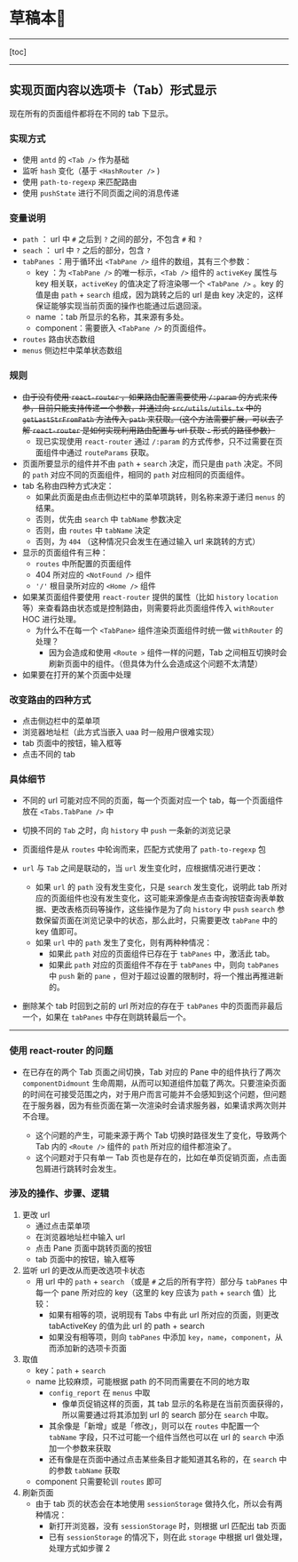 # 草稿本📖

---

[toc]

---

## 实现页面内容以选项卡（Tab）形式显示

现在所有的页面组件都将在不同的 tab 下显示。

### 实现方式

- 使用 `antd` 的 `<Tab />` 作为基础
- 监听 `hash` 变化（基于 `<HashRouter />` )
- 使用 `path-to-regexp` 来匹配路由
- 使用 `pushState` 进行不同页面之间的消息传递 

### 变量说明

- `path` ： url 中 `#` 之后到 `?` 之间的部分，不包含 `#` 和 `?`
- `seach` ： url 中 `?` 之后的部分，包含 `?` 
- `tabPanes` ：用于循环出 `<TabPane />` 组件的数组，其有三个参数：
  - key ：为 `<TabPane />` 的唯一标示，`<Tab />` 组件的 `activeKey` 属性与 key 相关联，`activeKey` 的值决定了将渲染哪一个 `<TabPane />` 。key 的值是由 `path` + `search` 组成，因为跳转之后的 url 是由 key 决定的，这样保证能够实现当前页面的操作也能通过后退回滚。
  - name ：tab 所显示的名称，其来源有多处。
  - component：需要嵌入 `<TabPane />` 的页面组件。
- `routes` 路由状态数组
- `menus` 侧边栏中菜单状态数组

### 规则

- ~~由于没有使用 `react-router` ，如果路由配置需要使用 `/:param` 的方式来传参，目前只能支持传递一个参数，并通过向 `src/utils/utils.tx` 中的 `getLastStrFromPath` 方法传入 `path` 来获取。（这个方法需要扩展，可以去了解 `react-router` 是如何实现利用路由配置与 url 获取 `:` 形式的路径参数）~~
  - 现已实现使用 `react-router` 通过 `/:param` 的方式传参，只不过需要在页面组件中通过 `routeParams` 获取。
- 页面所要显示的组件并不由 `path` + `search` 决定，而只是由 `path` 决定。不同的 `path` 对应不同的页面组件，相同的 `path` 对应相同的页面组件。
- tab 名称由四种方式决定：
  - 如果此页面是由点击侧边栏中的菜单项跳转，则名称来源于递归 `menus` 的结果。
  - 否则，优先由 `search` 中 `tabName` 参数决定
  - 否则，由 `routes` 中 `tabName` 决定
  - 否则，为 `404` （这种情况只会发生在通过输入 url 来跳转的方式）
- 显示的页面组件有三种：
  - `routes` 中所配置的页面组件
  - 404 所对应的 `<NotFound />` 组件
  - `'/'` 根目录所对应的 `<Home />` 组件
- 如果某页面组件要使用 `react-router` 提供的属性（比如 `history` `location` 等）来查看路由状态或是控制路由，则需要将此页面组件传入 `withRouter` HOC 进行处理。
  - 为什么不在每一个 `<TabPane>` 组件渲染页面组件时统一做 `withRouter` 的处理？
    - 因为会造成和使用 `<Route >` 组件一样的问题，Tab 之间相互切换时会刷新页面中的组件。（但具体为什么会造成这个问题不太清楚）
- 如果要在打开的某个页面中处理

### 改变路由的四种方式

- 点击侧边栏中的菜单项
- 浏览器地址栏（此方式当嵌入 uaa 时一般用户很难实现）
- tab 页面中的按钮，输入框等
- 点击不同的 tab

### 具体细节

- 不同的 url 可能对应不同的页面，每一个页面对应一个 tab，每一个页面组件放在 `<Tabs.TabPane />` 中
- 切换不同的 `Tab` 之时，向 `history` 中 `push` 一条新的浏览记录
- 页面组件是从 `routes` 中轮询而来，匹配方式使用了 `path-to-regexp` 包

- `url` 与 `Tab` 之间是联动的，当 `url` 发生变化时，应根据情况进行更改：
  - 如果 `url` 的 `path` 没有发生变化，只是 `search` 发生变化，说明此 tab 所对应的页面组件也没有发生变化，这可能来源像是点击查询按钮查询表单数据、更改表格页码等操作，这些操作是为了向 `history` 中 `push` `search` 参数保留页面在浏览记录中的状态，那么此时，只需要更改 `tabPane` 中的 key 值即可。
  - 如果 `url` 中的 `path` 发生了变化，则有两种种情况：
    - 如果此 `path` 对应的页面组件已存在于 `tabPanes` 中，激活此 tab。
    - 如果此 `path` 对应的页面组件不存在于 `tabPanes` 中，则向 `tabPanes` 中 `push` 新的 `pane` ，但对于超过设置的限制时，将一个推出再推进新的。
- 删除某个 tab 时回到之前的 url 所对应的存在于 `tabPanes` 中的页面而非最后一个，如果在 `tabPanes` 中存在则跳转最后一个。



---

### 使用 react-router 的问题

- 在已存在的两个 Tab 页面之间切换，Tab 对应的 Pane 中的组件执行了两次 `componentDidmount` 生命周期，从而可以知道组件加载了两次。只要渲染页面的时间在可接受范围之内，对于用户而言可能并不会感知到这个问题，但问题在于服务器，因为有些页面在第一次渲染时会请求服务器，如果请求两次则并不合理。

  - 这个问题的产生，可能来源于两个 Tab 切换时路径发生了变化，导致两个 Tab 内的 `<Route />` 组件的 `path` 所对应的组件都渲染了。
  - 这个问题对于只有单一 Tab 页也是存在的，比如在单页促销页面，点击面包屑进行跳转时会发生。

  

### 涉及的操作、步骤、逻辑

1. 更改 url
   - 通过点击菜单项
   - 在浏览器地址栏中输入 url
   - 点击 Pane 页面中跳转页面的按钮
   - tab 页面中的按钮，输入框等
2. 监听 url 的更改从而更改选项卡状态
   - 用 url 中的 `path` + `search` （或是 `#` 之后的所有字符）部分与 `tabPanes` 中每一个 pane 所对应的 key（这里的 key 应该为 `path` + `search` 值）比较：
     - 如果有相等的项，说明现有 Tabs 中有此 url 所对应的页面，则更改 tabActiveKey 的值为此 url 的 path + search
     - 如果没有相等项，则向 `tabPanes` 中添加 `key`，`name`，`component`，从而添加新的选项卡页面
3. 取值
   - key：`path` + `search` 
   - name 比较麻烦，可能根据 path 的不同而需要在不同的地方取
     - `config_report` 在 `menus` 中取
       - 像单页促销这样的页面，其 tab 显示的名称是在当前页面获得的，所以需要通过将其添加到 url 的 search 部分在 `search` 中取。
     - 其余像是「新增」或是「修改」，则可以在 `routes` 中配置一个 `tabName` 字段，只不过可能一个组件当然也可以在 url 的 `search` 中添加一个参数来获取
     - 还有像是在页面中通过点击某些条目才能知道其名称的，在 `search` 中的参数 `tabName` 获取
   - component 只需要轮训 `routes` 即可
4. 刷新页面
   - 由于 tab 页的状态会在本地使用 `sessionStorage` 做持久化，所以会有两种情况：
     - 新打开浏览器，没有 `sessionStorage` 时，则根据 url 匹配出 tab 页面
     - 已有 `sessionStorage` 的情况下，则在此 `storage` 中根据 url 做处理，处理方式如步骤 2

